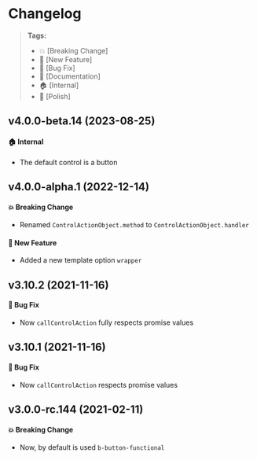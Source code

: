 Changelog
=========

> **Tags:**
> - :boom:       [Breaking Change]
> - :rocket:     [New Feature]
> - :bug:        [Bug Fix]
> - :memo:       [Documentation]
> - :house:      [Internal]
> - :nail_care:  [Polish]

## v4.0.0-beta.14 (2023-08-25)

#### :house: Internal

* The default control is a button

## v4.0.0-alpha.1 (2022-12-14)

#### :boom: Breaking Change

* Renamed `ControlActionObject.method` to `ControlActionObject.handler`

#### :rocket: New Feature

* Added a new template option `wrapper`

## v3.10.2 (2021-11-16)

#### :bug: Bug Fix

* Now `callControlAction` fully respects promise values

## v3.10.1 (2021-11-16)

#### :bug: Bug Fix

* Now `callControlAction` respects promise values

## v3.0.0-rc.144 (2021-02-11)

#### :boom: Breaking Change

* Now, by default is used `b-button-functional`
